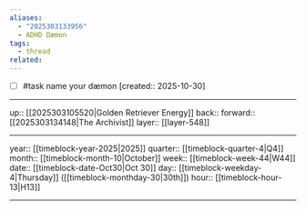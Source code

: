 ```yaml
---
aliases:
  - "2025303133956"
  - ADHD Dæmon
tags:
  - thread
related:
---
```


- [ ] #task name your dæmon  [created:: 2025-10-30]

***

up:: [[2025303105520|Golden Retriever Energy]]
back:: 
forward:: [[2025303134148|The Archivist]]
layer:: [[layer-548]]

***

year:: [[timeblock-year-2025|2025]]
quarter:: [[timeblock-quarter-4|Q4]]
month:: [[timeblock-month-10|October]]
week:: [[timeblock-week-44|W44]]
date:: [[timeblock-date-Oct30|Oct 30]]
day:: [[timeblock-weekday-4|Thursday]] ([[timeblock-monthday-30|30th]])
hour:: [[timeblock-hour-13|H13]]

***
